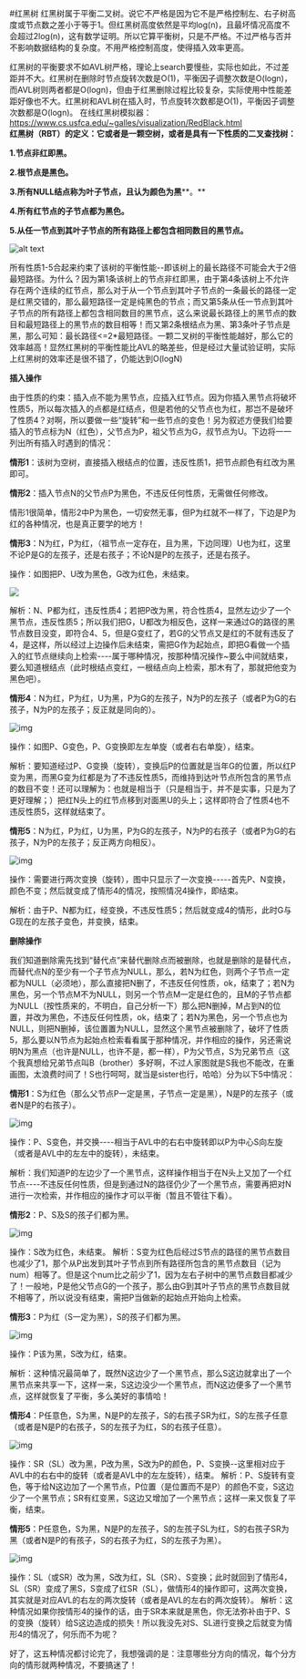 #红黑树
红黑树属于平衡二叉树。说它不严格是因为它不是严格控制左、右子树高度或节点数之差小于等于1。但红黑树高度依然是平均log(n)，且最坏情况高度不会超过2log(n)，这有数学证明。所以它算平衡树，只是不严格。不过严格与否并不影响数据结构的复杂度。不用严格控制高度，使得插入效率更高。

红黑树的平衡要求不如AVL树严格，理论上search要慢些，实际也如此，不过差距并不大。红黑树在删除时节点旋转次数是O(1)，平衡因子调整次数是O(logn)，而AVL树则两者都是O(logn)，但由于红黑删除过程比较复杂，实际使用中性能差距好像也不大。红黑树和AVL树在插入时，节点旋转次数都是O(1)，平衡因子调整次数都是O(logn)。
在线红黑树模拟器： https://www.cs.usfca.edu/~galles/visualization/RedBlack.html  
**红黑树（RBT）的定义：它或者是一颗空树，或者是具有一下性质的二叉查找树：**

**1.节点非红即黑。**

**2.根节点是黑色。**

**3.所有NULL结点称为叶子节点，且认为颜色为黑****。**

**4.所有红节点的子节点都为黑色。**

**5.从任一节点到其叶子节点的所有路径上都包含相同数目的黑节点。**

 ![alt text](http://pic002.cnblogs.com/images/2011/330710/2011120115382993.png)

所有性质1-5合起来约束了该树的平衡性能--即该树上的最长路径不可能会大于2倍最短路径。为什么？因为第1条该树上的节点非红即黑，由于第4条该树上不允许存在两个连续的红节点，那么对于从一个节点到其叶子节点的一条最长的路径一定是红黑交错的，那么最短路径一定是纯黑色的节点；而又第5条从任一节点到其叶子节点的所有路径上都包含相同数目的黑节点，这么来说最长路径上的黑节点的数目和最短路径上的黑节点的数目相等！而又第2条根结点为黑、第3条叶子节点是黑，那么可知：最长路径<=2*最短路径。一颗二叉树的平衡性能越好，那么它的效率越高！显然红黑树的平衡性能比AVL的略差些，但是经过大量试验证明，实际上红黑树的效率还是很不错了，仍能达到O(logN)

**插入操作**

由于性质的约束：插入点不能为黑节点，应插入红节点。因为你插入黑节点将破坏性质5，所以每次插入的点都是红结点，但是若他的父节点也为红，那岂不是破坏了性质4？对啊，所以要做一些“旋转”和一些节点的变色！另为叙述方便我们给要插入的节点标为N（红色），父节点为P，祖父节点为G，叔节点为U。下边将一一列出所有插入时遇到的情况：

**情形1**：该树为空树，直接插入根结点的位置，违反性质1，把节点颜色有红改为黑即可。

**情形2**：插入节点N的父节点P为黑色，不违反任何性质，无需做任何修改。

 情形1很简单，情形2中P为黑色，一切安然无事，但P为红就不一样了，下边是P为红的各种情况，也是真正要学的地方！

**情形3**：N为红，P为红，（祖节点一定存在，且为黑，下边同理）U也为红，这里不论P是G的左孩子，还是右孩子；不论N是P的左孩子，还是右孩子。

操作：如图把P、U改为黑色，G改为红色，未结束。

![](http://pic002.cnblogs.com/images/2011/330710/2011120116425251.png)





解析：N、P都为红，违反性质4；若把P改为黑，符合性质4，显然左边少了一个黑节点，违反性质5；所以我们把G，U都改为相反色，这样一来通过G的路径的黑节点数目没变，即符合4、5，但是G变红了，若G的父节点又是红的不就有违反了4，是这样，所以经过上边操作后未结束，需把G作为起始点，即把G看做一个插入的红节点继续向上检索----属于哪种情况，按那种情况操作~要么中间就结束，要么知道根结点（此时根结点变红，一根结点向上检索，那木有了，那就把他变为黑色吧）。

**情形4**：N为红，P为红，U为黑，P为G的左孩子，N为P的左孩子（或者P为G的右孩子，N为P的左孩子；反正就是同向的）。

![img](http://pic002.cnblogs.com/images/2011/330710/2011120117212591.png)

操作：如图P、G变色，P、G变换即左左单旋（或者右右单旋），结束。

解析：要知道经过P、G变换（旋转），变换后P的位置就是当年G的位置，所以红P变为黑，而黑G变为红都是为了不违反性质5，而维持到达叶节点所包含的黑节点的数目不变！还可以理解为：也就是相当于（只是相当于，并不是实事，只是为了更好理解；）把红N头上的红节点移到对面黑U的头上；这样即符合了性质4也不违反性质5，这样就结束了。

 

**情形5**：N为红，P为红，U为黑，P为G的左孩子，N为P的右孩子（或者P为G的右孩子，N为P的左孩子；反正两方向相反）。

![img](http://pic002.cnblogs.com/images/2011/330710/2011120117480873.png)

 

操作：需要进行两次变换（旋转），图中只显示了一次变换-----首先P、N变换，颜色不变；然后就变成了情形4的情况，按照情况4操作，即结束。

解析：由于P、N都为红，经变换，不违反性质5；然后就变成4的情形，此时G与G现在的左孩子变色，并变换，结束。

**删除操作**

我们知道删除需先找到“替代点”来替代删除点而被删除，也就是删除的是替代点，而替代点N的至少有一个子节点为NULL，那么，若N为红色，则两个子节点一定都为NULL（必须地），那么直接把N删了，不违反任何性质，ok，结束了；若N为黑色，另一个节点M不为NULL，则另一个节点M一定是红色的，且M的子节点都为NULL（按性质来的，不明白，自己分析一下）那么把N删掉，M占到N的位置，并改为黑色，不违反任何性质，ok，结束了；若N为黑色，另一个节点也为NULL，则把N删掉，该位置置为NULL，显然这个黑节点被删除了，破坏了性质5，那么要以N节点为起始点检索看看属于那种情况，并作相应的操作，另还需说明N为黑点（也许是NULL，也许不是，都一样），P为父节点，S为兄弟节点（这个我真想给兄弟节点叫B（brother）多好啊，不过人家图就是S我也不能改，在重画图，太浪费时间了！S也行呵呵，就当是sister也行，哈哈）分为以下5中情况：

**情形1**：S为红色（那么父节点P一定是黑，子节点一定是黑），N是P的左孩子（或者N是P的右孩子）。

![img](http://pic002.cnblogs.com/images/2011/330710/2011120118423260.png)

操作：P、S变色，并交换----相当于AVL中的右右中旋转即以P为中心S向左旋（或者是AVL中的左左中的旋转），未结束。

解析：我们知道P的左边少了一个黑节点，这样操作相当于在N头上又加了一个红节点----不违反任何性质，但是到通过N的路径仍少了一个黑节点，需要再把对N进行一次检索，并作相应的操作才可以平衡（暂且不管往下看）。

 

 

**情形2**：P、S及S的孩子们都为黑。

![img](http://pic002.cnblogs.com/images/2011/330710/2011120121290823.png)

操作：S改为红色，未结束。
解析：S变为红色后经过S节点的路径的黑节点数目也减少了1，那个从P出发到其叶子节点到所有路径所包含的黑节点数目（记为num）相等了。但是这个num比之前少了1，因为左右子树中的黑节点数目都减少了！一般地，P是他父节点G的一个孩子，那么由G到其叶子节点的黑节点数目就不相等了，所以说没有结束，需把P当做新的起始点开始向上检索。

 

**情形3**：P为红（S一定为黑），S的孩子们都为黑。

![img](http://pic002.cnblogs.com/images/2011/330710/2011120121315179.png)

 

操作：P该为黑，S改为红，结束。

解析：这种情况最简单了，既然N这边少了一个黑节点，那么S这边就拿出了一个黑节点来共享一下，这样一来，S这边没少一个黑节点，而N这边便多了一个黑节点，这样就恢复了平衡，多么美好的事情哈！

 

 

**情形4**：P任意色，S为黑，N是P的左孩子，S的右孩子SR为红，S的左孩子任意（或者是N是P的右孩子，S的左孩子为红，S的右孩子任意）。

![img](http://pic002.cnblogs.com/images/2011/330710/2011120121403620.png)

操作：SR（SL）改为黑，P改为黑，S改为P的颜色，P、S变换--这里相对应于AVL中的右右中的旋转（或者是AVL中的左左旋转），结束。
解析：P、S旋转有变色，等于给N这边加了一个黑节点，P位置（是位置而不是P）的颜色不变，S这边少了一个黑节点；SR有红变黑，S这边又增加了一个黑节点；这样一来又恢复了平衡，结束。

 

 

**情形5**：P任意色，S为黑，N是P的左孩子，S的左孩子SL为红，S的右孩子SR为黑（或者N是P的有孩子，S的右孩子为红，S的左孩子为黑）。

![img](http://pic002.cnblogs.com/images/2011/330710/2011120121420449.png)

 

操作：SL（或SR）改为黑，S改为红，SL（SR）、S变换；此时就回到了情形4，SL（SR）变成了黑S，S变成了红SR（SL），做情形4的操作即可，这两次变换，其实就是对应AVL的右左的两次旋转（或者是AVL的左右的两次旋转）。
解析：这种情况如果你按情形4的操作的话，由于SR本来就是黑色，你无法弥补由于P、S的变换（旋转）给S这边造成的损失！所以我没先对S、SL进行变换之后就变为情形4的情况了，何乐而不为呢？

 

好了，这五种情况都讨论完了，我想强调的是：注意哪些分方向的情况，每个分方向的情形就两种情况，不要搞迷了！
